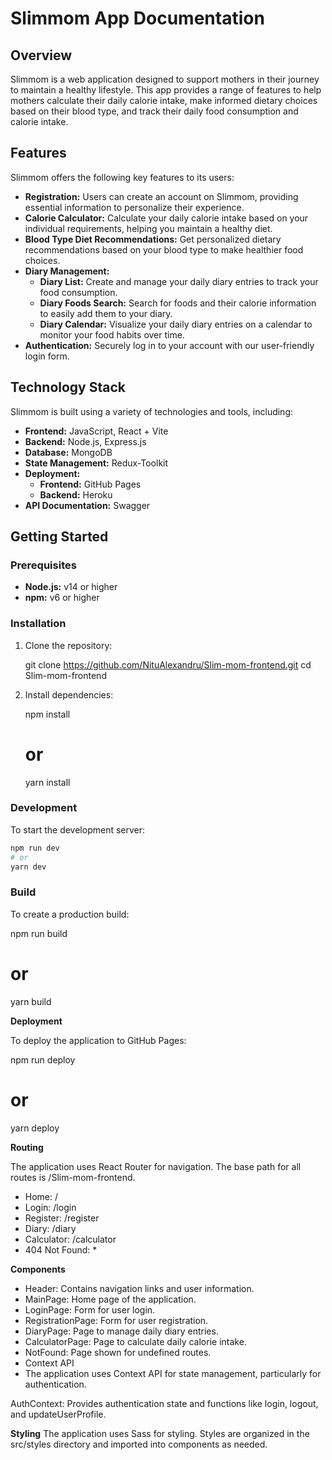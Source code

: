 # Slimmom App Documentation

## Overview

Slimmom is a web application designed to support mothers in their journey to maintain a healthy lifestyle. This app provides a range of features to help mothers calculate their daily calorie intake, make informed dietary choices based on their blood type, and track their daily food consumption and calorie intake.

## Features

Slimmom offers the following key features to its users:

- **Registration:** Users can create an account on Slimmom, providing essential information to personalize their experience.
- **Calorie Calculator:** Calculate your daily calorie intake based on your individual requirements, helping you maintain a healthy diet.
- **Blood Type Diet Recommendations:** Get personalized dietary recommendations based on your blood type to make healthier food choices.
- **Diary Management:**
  - **Diary List:** Create and manage your daily diary entries to track your food consumption.
  - **Diary Foods Search:** Search for foods and their calorie information to easily add them to your diary.
  - **Diary Calendar:** Visualize your daily diary entries on a calendar to monitor your food habits over time.
- **Authentication:** Securely log in to your account with our user-friendly login form.

## Technology Stack

Slimmom is built using a variety of technologies and tools, including:

- **Frontend:** JavaScript, React + Vite
- **Backend:** Node.js, Express.js
- **Database:** MongoDB
- **State Management:** Redux-Toolkit
- **Deployment:**
  - **Frontend:** GitHub Pages
  - **Backend:** Heroku
- **API Documentation:** Swagger

## Getting Started

### Prerequisites

- **Node.js:** v14 or higher
- **npm:** v6 or higher

### Installation

1. Clone the repository:

   git clone https://github.com/NituAlexandru/Slim-mom-frontend.git
   cd Slim-mom-frontend

2. Install dependencies:

   npm install

   # or

   yarn install

### Development

To start the development server:

```sh
npm run dev
# or
yarn dev
```

### Build

To create a production build:

npm run build

# or

yarn build

**Deployment**

To deploy the application to GitHub Pages:

npm run deploy

# or

yarn deploy

**Routing**

The application uses React Router for navigation. The base path for all routes is /Slim-mom-frontend.

- Home: /
- Login: /login
- Register: /register
- Diary: /diary
- Calculator: /calculator
- 404 Not Found: \*

**Components**

- Header: Contains navigation links and user information.
- MainPage: Home page of the application.
- LoginPage: Form for user login.
- RegistrationPage: Form for user registration.
- DiaryPage: Page to manage daily diary entries.
- CalculatorPage: Page to calculate daily calorie intake.
- NotFound: Page shown for undefined routes.
- Context API
- The application uses Context API for state management, particularly for authentication.

AuthContext: Provides authentication state and functions like login, logout, and updateUserProfile.

**Styling**
The application uses Sass for styling. Styles are organized in the src/styles directory and imported into components as needed.
